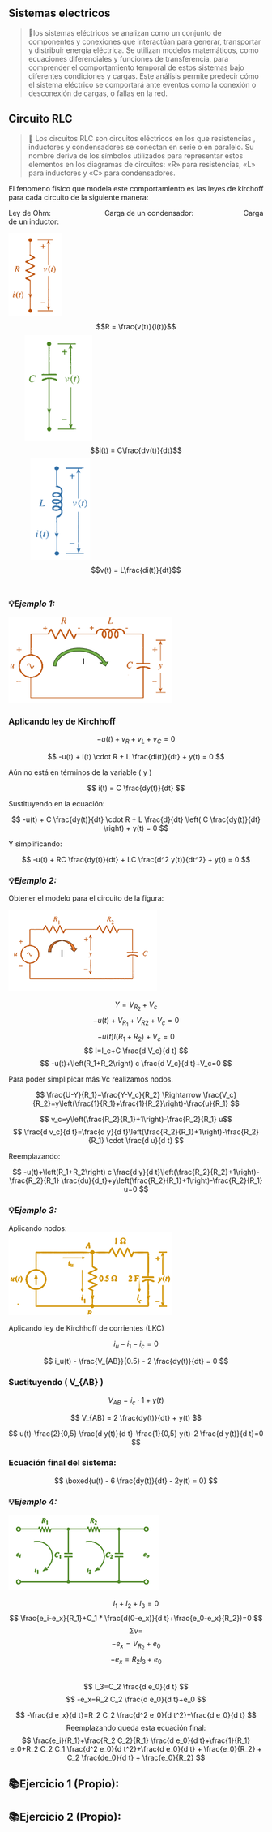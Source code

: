 ## Sistemas electricos
>🔑los sistemas eléctricos se analizan como un conjunto de componentes y conexiones que interactúan para generar, transportar y distribuir energía eléctrica. Se utilizan modelos matemáticos, como ecuaciones diferenciales y funciones de transferencia, para comprender el comportamiento temporal de estos sistemas bajo diferentes condiciones y cargas. Este análisis permite predecir cómo el sistema eléctrico se comportará ante eventos como la conexión o desconexión de cargas, o fallas en la red.

## Circuito RLC
>🔑 Los circuitos RLC son circuitos eléctricos en los que resistencias , inductores y condensadores se conectan en serie o en paralelo. Su nombre deriva de los símbolos utilizados para representar estos elementos en los diagramas de circuitos: «R» para resistencias, «L» para inductores y «C» para condensadores.<br>

El fenomeno fisico que modela este comportamiento es las leyes de kirchoff para cada circuito de la siguiente manera:

Ley de Ohm: &nbsp;&nbsp;&nbsp;&nbsp;&nbsp;&nbsp;&nbsp;&nbsp;&nbsp;&nbsp;&nbsp;&nbsp;&nbsp;&nbsp;&nbsp;&nbsp;&nbsp;&nbsp; &nbsp;&nbsp;&nbsp;&nbsp;&nbsp;&nbsp;
Carga de un condensador:
&nbsp;&nbsp;&nbsp;&nbsp;&nbsp;&nbsp;&nbsp;&nbsp;&nbsp;&nbsp;&nbsp;&nbsp;&nbsp;&nbsp;&nbsp;&nbsp;&nbsp;&nbsp; &nbsp;&nbsp;&nbsp;&nbsp;
Carga de un inductor:

![image](Imagenes/f.png) &nbsp;  $$R = \frac{v(t)}{i(t)}$$
&nbsp;&nbsp;&nbsp;&nbsp;&nbsp;&nbsp;&nbsp; ![image](Imagenes/g.png) &nbsp;  $$i(t) = C\frac{dv(t)}{dt}$$
&nbsp;&nbsp;&nbsp;&nbsp;&nbsp;&nbsp;&nbsp;&nbsp;&nbsp;&nbsp; ![image](Imagenes/h.png) &nbsp;  $$v(t) = L\frac{di(t)}{dt}$$
<br>


### 💡*Ejemplo 1:*

![image](Imagenes/i.png) 

### Aplicando ley de Kirchhoff

$$
-u(t) + v_R + v_L + v_C = 0
$$

$$
-u(t) + i(t) \cdot R + L \frac{di(t)}{dt} + y(t) = 0
$$

 Aún no está en términos de la variable \( y \)

$$
i(t) = C \frac{dy(t)}{dt}
$$

Sustituyendo en la ecuación:

$$
-u(t) + C \frac{dy(t)}{dt} \cdot R + L \frac{d}{dt} \left( C \frac{dy(t)}{dt} \right) + y(t) = 0
$$

Y simplificando:

$$
-u(t) + RC \frac{dy(t)}{dt} + LC \frac{d^2 y(t)}{dt^2} + y(t) = 0
$$

### 💡*Ejemplo 2:*
Obtener el modelo para el circuito de la figura:

![image](Imagenes/j.png) 

$$ Y=V_{R_2}+V_c $$
$$ -u(t)+V_{R_1}+V_{R 2}+V_c=0 $$
$$ -u(t) I\left(R_1+R_2\right)+V_c=0 $$
$$ I=I_c+C \frac{d V_c}{d t} $$
$$ -u(t)+\left(R_1+R_2\right) c \frac{d V_c}{d t}+V_c=0 $$


Para poder simplipicar más Vc realizamos nodos.<br>

$$ \frac{U-Y}{R_1}=\frac{Y-V_c}{R_2} \Rightarrow \frac{V_c}{R_2}=y\left(\frac{1}{R_1}+\frac{1}{R_2}\right)-\frac{u}{R_1} $$

$$ v_c=y\left(\frac{R_2}{R_1}+1\right)-\frac{R_2}{R_1} u$$
$$ \frac{d v_c}{d t}=\frac{d y}{d t}\left(\frac{R_2}{R_1}+1\right)-\frac{R_2}{R_1} \cdot \frac{d u}{d t} $$

Reemplazando:

$$ -u(t)+\left(R_1+R_2\right) c \frac{d y}{d t}\left(\frac{R_2}{R_2}+1\right)-\frac{R_2}{R_1} \frac{du}{d_t}+y\left(\frac{R_2}{R_1}+1\right)-\frac{R_2}{R_1} u=0 $$



### 💡*Ejemplo 3:*
Aplicando nodos:<br>
![image](Imagenes/k.png) 

Aplicando ley de Kirchhoff de corrientes (LKC)

$$ i_u - i_1 - i_c = 0 $$

$$ i_u(t) - \frac{V_{AB}}{0.5} - 2 \frac{dy(t)}{dt} = 0 $$


### Sustituyendo \( V_{AB} \)

$$ V_{AB} = i_c \cdot 1 + y(t) $$

$$ V_{AB} = 2 \frac{dy(t)}{dt} + y(t) $$

$$ u(t)-\frac{2}{0,5} \frac{d y(t)}{d t}-\frac{1}{0,5} y(t)-2 \frac{d y(t)}{d t}=0 $$

### Ecuación final del sistema:

$$ \boxed{u(t) - 6 \frac{dy(t)}{dt} - 2y(t) = 0} $$


### 💡*Ejemplo 4:*

![image](Imagenes/l.png) 

$$ I_1+I_2+I_3=0 $$
$$ \frac{e_i-e_x}{R_1}+C_1 * \frac{d(0-e_x)}{d t}+\frac{e_0-e_x}{R_2})=0 $$
$$ \Sigma v=$$
$$ -e_x=V_{R_2}+e_0 $$
$$ -e_x=R_2 I_3+e_0 $$
<br>
$$ I_3=C_2 \frac{d e_0}{d t} $$
$$ -e_x=R_2 C_2 \frac{d e_0}{d t}+e_0 $$


$$ -\frac{d e_x}{d t}=R_2 C_2 \frac{d^2 e_0}{d t^2}+\frac{d e_0}{d t} $$
$$ \text { Reemplazando queda esta ecuación final: } $$
$$ \frac{e_i}{R_1}+\frac{R_2 C_2}{R_1} \frac{d e_0}{d t}+\frac{1}{R_1} e_0+R_2 C_2 C_1 \frac{d^2 e_0}{d t^2}+\frac{d e_0}{d t} + \frac{e_0}{R_2} + C_2 \frac{de_0}{d t} + \frac{e_0}{R_2} $$


## 📚Ejercicio 1 (Propio):




## 📚Ejercicio 2 (Propio):





